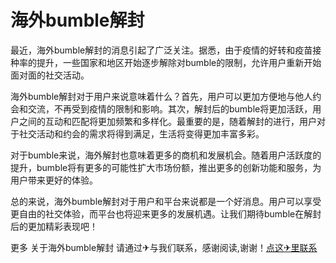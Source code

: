 # 海外bumble解封

最近，海外bumble解封的消息引起了广泛关注。据悉，由于疫情的好转和疫苗接种率的提升，一些国家和地区开始逐步解除对bumble的限制，允许用户重新开始面对面的社交活动。

海外bumble解封对于用户来说意味着什么？首先，用户可以更加方便地与他人约会和交流，不再受到疫情的限制和影响。其次，解封后的bumble将更加活跃，用户之间的互动和匹配将更加频繁和多样化。最重要的是，随着解封的进行，用户对于社交活动和约会的需求将得到满足，生活将变得更加丰富多彩。

对于bumble来说，海外解封也意味着更多的商机和发展机会。随着用户活跃度的提升，bumble将有更多的可能性扩大市场份额，推出更多的创新功能和服务，为用户带来更好的体验。

总的来说，海外bumble解封对于用户和平台来说都是一个好消息。用户可以享受更自由的社交体验，而平台也将迎来更多的发展机遇。让我们期待bumble在解封后的更加精彩表现吧！

更多 关于海外bumble解封 请通过✈与我们联系，感谢阅读,谢谢！[点这✈里联系](https://c.k02.cc)